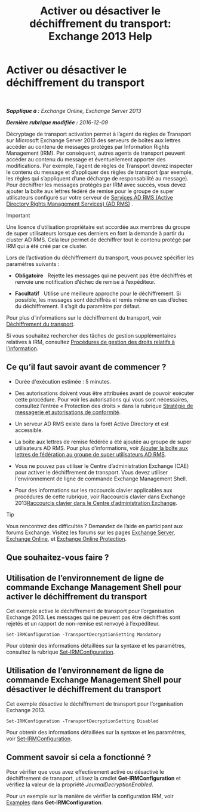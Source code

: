 ﻿---
title: 'Activer ou désactiver le déchiffrement du transport: Exchange 2013 Help'
TOCTitle: Activer ou désactiver le déchiffrement du transport
ms:assetid: 4663f54e-dd0a-4a42-983e-8765e2adc412
ms:mtpsurl: https://technet.microsoft.com/fr-fr/library/Dd638126(v=EXCHG.150)
ms:contentKeyID: 50478021
ms.date: 05/23/2018
mtps_version: v=EXCHG.150
ms.translationtype: MT
---

# Activer ou désactiver le déchiffrement du transport

 

_**Sapplique à :** Exchange Online, Exchange Server 2013_

_**Dernière rubrique modifiée :** 2016-12-09_

Décryptage de transport activation permet à l’agent de règles de Transport sur Microsoft Exchange Server 2013 des serveurs de boîtes aux lettres accéder au contenu de messages protégés par Information Rights Management (IRM). Par conséquent, autres agents de transport peuvent accéder au contenu du message et éventuellement apporter des modifications. Par exemple, l’agent de règles de Transport devrez inspecter le contenu du message et d’appliquer des règles de transport (par exemple, les règles qui s’appliquent d’une décharge de responsabilité au message). Pour déchiffrer les messages protégés par IRM avec succès, vous devez ajouter la boîte aux lettres fédéré de remise pour le groupe de super utilisateurs configuré sur votre serveur de [Services AD RMS (Active Directory Rights Management Services) (AD RMS)](https://technet.microsoft.com/en-us/library/hh831364.aspx) .

> [!IMPORTANT]
> Une licence d’utilisation propriétaire est accordée aux membres du groupe de super utilisateurs lorsque ces derniers en font la demande à partir du cluster AD RMS. Cela leur permet de déchiffrer tout le contenu protégé par IRM qui a été créé par ce cluster.


Lors de l’activation du déchiffrement du transport, vous pouvez spécifier les paramètres suivants :

  - **Obligatoire**   Rejette les messages qui ne peuvent pas être déchiffrés et renvoie une notification d’échec de remise à l’expéditeur.

  - **Facultatif**   Utilise une meilleure approche pour le déchiffrement. Si possible, les messages sont déchiffrés et remis même en cas d’échec du déchiffrement. Il s’agit du paramètre par défaut.

Pour plus d’informations sur le déchiffrement du transport, voir [Déchiffrement du transport](transport-decryption-exchange-2013-help.md).

Si vous souhaitez rechercher des tâches de gestion supplémentaires relatives à IRM, consultez [Procédures de gestion des droits relatifs à l’information](information-rights-management-procedures-exchange-2013-help.md).

## Ce qu’il faut savoir avant de commencer ?

  - Durée d'exécution estimée : 5 minutes.

  - Des autorisations doivent vous être attribuées avant de pouvoir exécuter cette procédure. Pour voir les autorisations qui vous sont nécessaires, consultez l’entrée « Protection des droits » dans la rubrique [Stratégie de messagerie et autorisations de conformité](messaging-policy-and-compliance-permissions-exchange-2013-help.md).

  - Un serveur AD RMS existe dans la forêt Active Directory et est accessible.

  - La boîte aux lettres de remise fédérée a été ajoutée au groupe de super utilisateurs AD RMS. Pour plus d’informations, voir [Ajouter la boîte aux lettres de fédération au groupe de super utilisateurs AD RMS](add-the-federation-mailbox-to-the-ad-rms-super-users-group-exchange-2013-help.md).

  - Vous ne pouvez pas utiliser le Centre d’administration Exchange (CAE) pour activer le déchiffrement de transport. Vous devez utiliser l'environnement de ligne de commande Exchange Management Shell.

  - Pour des informations sur les raccourcis clavier applicables aux procédures de cette rubrique, voir Raccourcis clavier dans Exchange 2013[Raccourcis clavier dans le Centre d’administration Exchange](keyboard-shortcuts-in-the-exchange-admin-center-exchange-online-protection-help.md).

> [!TIP]
> Vous rencontrez des difficultés ? Demandez de l’aide en participant aux forums Exchange. Visitez les forums sur les pages <a href="https://go.microsoft.com/fwlink/p/?linkid=60612">Exchange Server</a>, <a href="https://go.microsoft.com/fwlink/p/?linkid=267542">Exchange Online</a>, et <a href="https://go.microsoft.com/fwlink/p/?linkid=285351">Exchange Online Protection</a>.


## Que souhaitez-vous faire ?

## Utilisation de l’environnement de ligne de commande Exchange Management Shell pour activer le déchiffrement du transport

Cet exemple active le déchiffrement de transport pour l’organisation Exchange 2013. Les messages qui ne peuvent pas être déchiffrés sont rejetés et un rapport de non-remise est renvoyé à l’expéditeur.

    Set-IRMConfiguration -TransportDecryptionSetting Mandatory

Pour obtenir des informations détaillées sur la syntaxe et les paramètres, consultez la rubrique [Set-IRMConfiguration](https://technet.microsoft.com/fr-fr/library/dd979792\(v=exchg.150\)).

## Utilisation de l’environnement de ligne de commande Exchange Management Shell pour désactiver le déchiffrement du transport

Cet exemple désactive le déchiffrement de transport pour l’organisation Exchange 2013.

    Set-IRMConfiguration -TransportDecryptionSetting Disabled

Pour obtenir des informations détaillées sur la syntaxe et les paramètres, voir [Set-IRMConfiguration](https://technet.microsoft.com/fr-fr/library/dd979792\(v=exchg.150\)).

## Comment savoir si cela a fonctionné ?

Pour vérifier que vous avez effectivement activé ou désactivé le déchiffrement de transport, utilisez la cmdlet **Get-IRMConfiguration** et vérifiez la valeur de la propriété *JournalDecryptionEnabled*.

Pour un exemple sur la manière de vérifier la configuration IRM, voir [Examples](https://technet.microsoft.com/fr-fr/e1821219-fe18-4642-a9c2-58eb0aadd61a\(exchg.150\)#examples) dans **Get-IRMConfiguration**.

